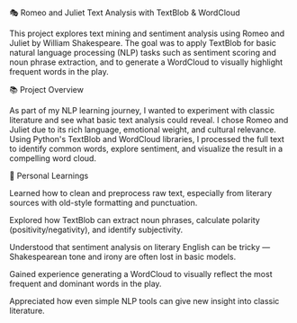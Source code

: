 🎭 Romeo and Juliet Text Analysis with TextBlob & WordCloud

This project explores text mining and sentiment analysis using Romeo and Juliet by William Shakespeare. The goal was to apply TextBlob for basic natural language processing (NLP) tasks such as sentiment scoring and noun phrase extraction, and to generate a WordCloud to visually highlight frequent words in the play.

📚 Project Overview

As part of my NLP learning journey, I wanted to experiment with classic literature and see what basic text analysis could reveal. I chose Romeo and Juliet due to its rich language, emotional weight, and cultural relevance. Using Python's TextBlob and WordCloud libraries, I processed the full text to identify common words, explore sentiment, and visualize the result in a compelling word cloud.

🧠 Personal Learnings

Learned how to clean and preprocess raw text, especially from literary sources with old-style formatting and punctuation.

Explored how TextBlob can extract noun phrases, calculate polarity (positivity/negativity), and identify subjectivity.

Understood that sentiment analysis on literary English can be tricky — Shakespearean tone and irony are often lost in basic models.

Gained experience generating a WordCloud to visually reflect the most frequent and dominant words in the play.

Appreciated how even simple NLP tools can give new insight into classic literature.
